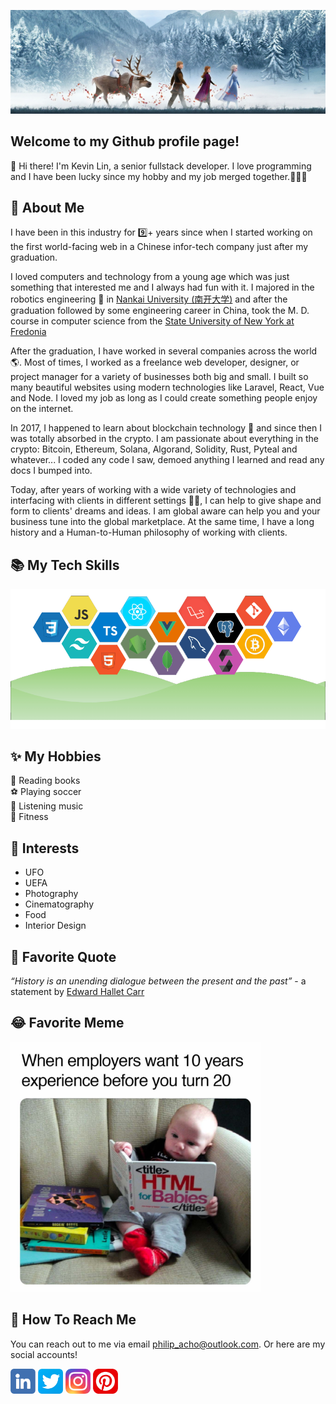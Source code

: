 
[<img src="./img/banner.png" alt="👋 Hi there! I'm Philip Acho" title="👋 Hi there! I'm Philip Acho."/>](https://www.linkedin.com/in/philip-acho-b1152a228/)

## Welcome to my Github profile page!
👋 Hi there! I'm Kevin Lin, a senior fullstack developer. I love programming and I have been lucky since my hobby and my job merged together.🥳🥳🥳

## 📖 About Me
I have been in this industry for 9️⃣+ years since when I started working on the first world-facing web in a Chinese infor-tech company just after my graduation.

I loved computers and technology from a young age which was just something that interested me and I always had fun with it. I majored in the robotics engineering 🤖 in [Nankai University (南开大学)](https://en.nankai.edu.cn/) and after the graduation followed by some engineering career in China, took the M. D. course in computer science from the [State University of New York at Fredonia](https://www.fredonia.edu/)

After the graduation, I have worked in several companies across the world 🌎. Most of times, I worked as a freelance web developer, designer, or project manager for a variety of businesses both big and small.
I built so many beautiful websites using modern technologies like Laravel, React, Vue and Node. I loved my job as long as I could create something people enjoy on the internet.

In 2017, I happened to learn about blockchain technology 🤩 and since then I was totally absorbed in the crypto. I am passionate about everything in the crypto: Bitcoin, Ethereum, Solana, Algorand, Solidity, Rust, Pyteal and whatever... I coded any code I saw, demoed anything I learned and read any docs I bumped into.

Today, after years of working with a wide variety of technologies and interfacing with clients in different settings 🏃‍♂️, I can help to give shape and form to clients' dreams and ideas. I am global aware can help you and your business tune into the global marketplace. At the same time, I have a long history and a Human-to-Human philosophy of working with clients.

## 📚 My Tech Skills
<img src="./img/skills.png" alt="My tech skills" title="My tech skills"/>

## ✨ My Hobbies

📖 Reading books<br/>
⚽ Playing soccer<br/>
🎵 Listening music<br/>
💪 Fitness<br/>

## 💖 Interests
- UFO
- UEFA
- Photography
- Cinematography
- Food
- Interior Design

## 💬 Favorite Quote
<i>“History is an unending dialogue between the present and the past”</i> - a statement by [Edward Hallet Carr](https://en.wikipedia.org/wiki/E._H._Carr)

## 😂 Favorite Meme
<img src="./img/meme.jpg" width="400" />

## 🤝 How To Reach Me
You can reach out to me via email [philip_acho@outlook.com](mailto:philip_acho@outlook.com). Or here are my social accounts!

[<img src="./img/linkedin.png" height="40em" align="center" alt="LinkedIn" title="LinkedIn"/>](https://www.linkedin.com/in/kevin-le-4ba1a019b/)
[<img src="./img/twitter.png" height="40em" align="center" alt="Twitter" title="Twitter"/>](https://twitter.com/CofeDing)
[<img src="./img/insta.png" height="40em" align="center" alt="Instagram" title="Instagram"/>](https://www.instagram.com/cecescrazycreams/)
[<img src="./img/pinterest.png" height="40em" align="center" alt="Pinterest" title="Pinterest"/>](https://www.pinterest.com/misterwu2020/_saved/)

